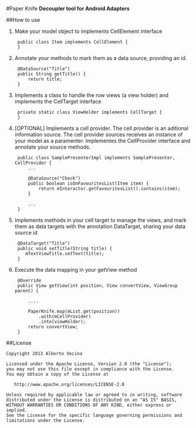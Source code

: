 #Paper Knife
**Decoupler tool for Android Adapters**

##How to use

1. Make your model object to implements CellElement interface

		public class Item implements CellElement {
		}

2. Annotate your methods to mark them as a data source, providing an id.

		@DataSource("Title")
    	public String getTitle() {
      		return title;
    	}
 
3. Implements a class to handle the row views (a view holder) and implements the CellTarget interface

		private static class ViewHolder implements CellTarget {
		} 
		
4. [OPTIONAL] Implements a cell provider. The cell provider is an aditional information source. The cell provider sources receives an instance of your model as a paramenter. Implementes the CellProvider interface and annotate your source methods.

		public class SamplePresenterImpl implements SamplePresenter, CellProvider {
			...
			
		    @DataSource("Check")
		    public boolean isOnFavouritesList(Item item) {
		        return mInteractor.getFavouritesList().contains(item);
		    }
	
		  	...
		}
    	
5. Implements methods in your cell target to manage the views, and mark them as data targets with the annotation DataTarget, sharing your data source id

		@DataTarget("Title")
		public void setTitle(String title) {
           mTextViewTitle.setText(title);
        }
        
6. Execute the data mapping in your getView method

		@Override
	    public View getView(int position, View convertView, ViewGroup parent) {

        	....

        	PaperKnife.map(mList.get(position))
                .with(mCellProvider)
                .into(viewHolder);
        	return convertView;
    	}
       
##License

	Copyright 2013 Alberto Vecina
	
	Licensed under the Apache License, Version 2.0 (the "License");
	you may not use this file except in compliance with the License.
	You may obtain a copy of the License at
	
	   http://www.apache.org/licenses/LICENSE-2.0
	
	Unless required by applicable law or agreed to in writing, software
	distributed under the License is distributed on an "AS IS" BASIS,
	WITHOUT WARRANTIES OR CONDITIONS OF ANY KIND, either express or implied.
	See the License for the specific language governing permissions and
	limitations under the License.
        
        

			